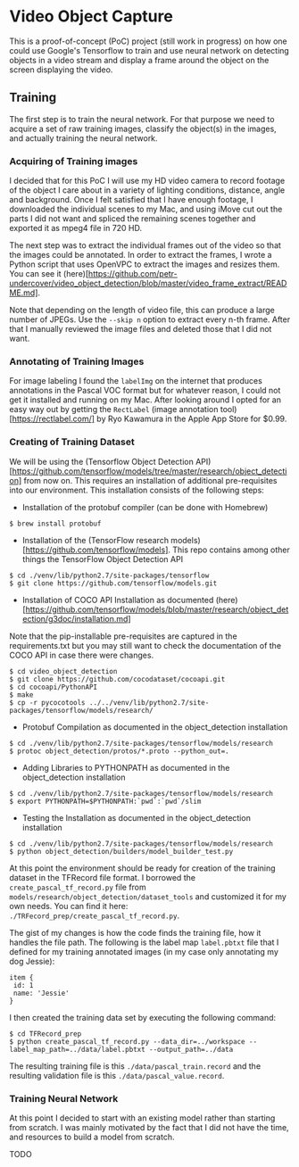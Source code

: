 # Video Object Capture

This is a proof-of-concept (PoC) project (still work in progress) on how one
could use Google's Tensorflow to train and use neural network on detecting
objects in a video stream and display a frame around the object on the screen
displaying the video.


## Training

The first step is to train the neural network. For that purpose we need to
acquire a set of raw training images, classify the object(s) in the images,
and actually training the neural network.


### Acquiring of Training images

I decided that for this PoC I will use my HD video camera to record footage of
the object I care about in a variety of lighting conditions, distance, angle
and background. Once I felt satisfied that I have enough footage, I downloaded
the individual scenes to my Mac, and using iMove cut out the parts I did not
want and spliced the remaining scenes together and exported it as mpeg4 file
in 720 HD.

The next step was to extract the individual frames out of the video so that
the images could be annotated. In order to extract the frames, I wrote a Python
script that uses OpenVPC to extract the images and resizes them. You can see it
(here)[https://github.com/petr-undercover/video_object_detection/blob/master/video_frame_extract/README.md].

Note that depending on the length of video file, this can produce a large number
of JPEGs. Use the `--skip n` option to extract every n-th frame. After that I
manually reviewed the image files and deleted those that I did not want.


### Annotating of Training Images

For image labeling I found the `labelImg` on the internet that produces
annotations in the Pascal VOC format but for whatever reason, I could not get
it installed and running on my Mac. After looking around I opted for an easy
way out by getting the `RectLabel` (image annotation tool)[https://rectlabel.com/]
by Ryo Kawamura in the Apple App Store for $0.99.


### Creating of Training Dataset

We will be using the
(Tensorflow Object Detection API)[https://github.com/tensorflow/models/tree/master/research/object_detection]
 from now on. This requires an installation of additional pre-requisites into our
environment.  This installation consists of the following steps:

* Installation of the protobuf compiler (can be done with Homebrew)
```
$ brew install protobuf
```

* Installation of the (TensorFlow research models)[https://github.com/tensorflow/models].
This repo contains among other things the TensorFlow Object Detection API
```
$ cd ./venv/lib/python2.7/site-packages/tensorflow
$ git clone https://github.com/tensorflow/models.git
```

* Installation of COCO API Installation as documented (here)[https://github.com/tensorflow/models/blob/master/research/object_detection/g3doc/installation.md]

Note that the pip-installable pre-requisites are captured in the requirements.txt
but you may still want to check the documentation of the COCO API in case there
were changes.
```
$ cd video_object_detection
$ git clone https://github.com/cocodataset/cocoapi.git
$ cd cocoapi/PythonAPI
$ make
$ cp -r pycocotools ../../venv/lib/python2.7/site-packages/tensorflow/models/research/
```

* Protobuf Compilation as documented in the object_detection installation
```
$ cd ./venv/lib/python2.7/site-packages/tensorflow/models/research
$ protoc object_detection/protos/*.proto --python_out=.
```

* Adding Libraries to PYTHONPATH as documented in the object_detection installation
```
$ cd ./venv/lib/python2.7/site-packages/tensorflow/models/research
$ export PYTHONPATH=$PYTHONPATH:`pwd`:`pwd`/slim
```

* Testing the Installation as documented in the object_detection installation
```
$ cd ./venv/lib/python2.7/site-packages/tensorflow/models/research
$ python object_detection/builders/model_builder_test.py
```

At this point the environment should be ready for creation of the training dataset
in the TFRecord file format. I borrowed the `create_pascal_tf_record.py` file
from `models/research/object_detection/dataset_tools` and customized it for my
own needs. You can find it here: `./TRFecord_prep/create_pascal_tf_record.py`.

The gist of my changes is how the code finds the training file, how it handles
the file path. The following is the label map `label.pbtxt` file that I defined
for my training annotated images (in my case only annotating my dog Jessie):
```
item {
 id: 1
 name: 'Jessie'
}
```

I then created the training data set by executing the following command:
```
$ cd TFRecord_prep
$ python create_pascal_tf_record.py --data_dir=../workspace --label_map_path=../data/label.pbtxt --output_path=../data
```

The resulting training file is this `./data/pascal_train.record` and the resulting
validation file is this `./data/pascal_value.record`.

### Training Neural Network

At this point I decided to start with an existing model rather than starting
from scratch. I was mainly motivated by the fact that I did not have the time,
and resources to build a model from scratch.

TODO
